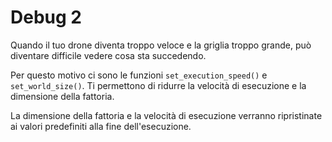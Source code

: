 # Debug 2
Quando il tuo drone diventa troppo veloce e la griglia troppo grande, può diventare difficile vedere cosa sta succedendo.

Per questo motivo ci sono le funzioni `set_execution_speed()` e `set_world_size()`.
Ti permettono di ridurre la velocità di esecuzione e la dimensione della fattoria. 

La dimensione della fattoria e la velocità di esecuzione verranno ripristinate ai valori predefiniti alla fine dell'esecuzione.
